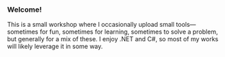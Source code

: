 ### Welcome!

This is a small workshop where I occasionally upload small tools—sometimes for fun, sometimes for learning, sometimes to solve a problem, but generally for a mix of these. I enjoy  .NET and C#, so most of my works will likely leverage it in some way.
